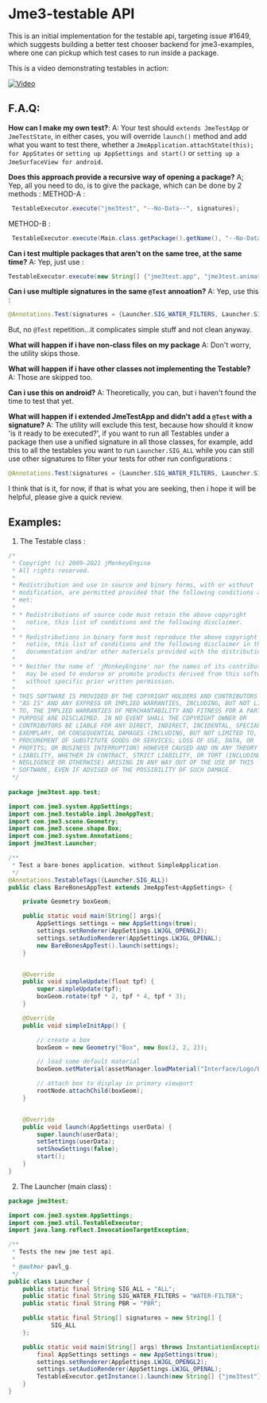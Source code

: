 # Jme3-testable API

This is an initial  implementation for the testable api, targeting issue #1649, which suggests building a better test chooser backend for jme3-examples, where one can pickup which test cases to run inside a package.

This is a video demonstrating testables in action: 

[![Video](https://user-images.githubusercontent.com/60224159/170361202-c6c75a54-4197-446a-a653-fbe2fb2b7e7d.jpg)](https://www.youtube.com/watch?v=u9biai9Yg38)

## F.A.Q: 

**How can I make my own test?**: 
A: Your test should `extends JmeTestApp` or `JmeTestState`, in either cases, you will override `launch()` method and add what you want to test there, whether a `JmeApplication.attachState(this); for AppStates` or `setting up AppSettings and start()` or `setting up a JmeSurfaceView for android`. 

**Does this approach provide a recursive way of opening a package?**
A; Yep, all you need to do, is to give the package, which can be done by 2 methods : 
METHOD-A : 
```java
 TestableExecutor.execute("jme3test", "--No-Data--", signatures);
```
METHOD-B : 
```java
 TestableExecutor.execute(Main.class.getPackage().getName(), "--No-Data--", signatures);
```
**Can i test multiple packages that aren't on the same tree, at the same time?**
A: Yep, just use : 
```java
TestableExecutor.execute(new String[] {"jme3test.app", "jme3test.animation"}, "--No-Data--", signatures);
```
**Can i use multiple signatures in the same `@Test` annoation?**
A: Yep, use this : 
```java
@Annotations.Test(signatures = {Launcher.SIG_WATER_FILTERS, Launcher.SIG_ALL})
```
But, no `@Test` repetition...it complicates simple stuff and not clean anyway.

**What will happen if i have non-class files on my package**
A: Don't worry, the utility skips those.

**What will happen if i have other classes not implementing the Testable?** 
A: Those are skipped too.
 
**Can i use this on android?**
A: Theoretically, you can, but i haven't found the time to test that yet.

**What will happen if i extended JmeTestApp and didn't add a `@Test` with a signature?**
A: The utility will exclude this test, because how should it know 'is it ready to be executed?', if you want to run all Testables under a package then use a unified signature in all those classes, for example, add this to all the testables you want to run `Launcher.SIG_ALL` while you can still use other signatures to filter your tests for other run configurations : 
```java
@Annotations.Test(signatures = {Launcher.SIG_WATER_FILTERS, Launcher.SIG_ALL})
``` 
 
I think that is it, for now, if that is what you are seeking, then i hope it will be helpful, please give a quick review.

## Examples:
1) The Testable class : 
```java
/*
 * Copyright (c) 2009-2021 jMonkeyEngine
 * All rights reserved.
 *
 * Redistribution and use in source and binary forms, with or without
 * modification, are permitted provided that the following conditions are
 * met:
 *
 * * Redistributions of source code must retain the above copyright
 *   notice, this list of conditions and the following disclaimer.
 *
 * * Redistributions in binary form must reproduce the above copyright
 *   notice, this list of conditions and the following disclaimer in the
 *   documentation and/or other materials provided with the distribution.
 *
 * * Neither the name of 'jMonkeyEngine' nor the names of its contributors
 *   may be used to endorse or promote products derived from this software
 *   without specific prior written permission.
 *
 * THIS SOFTWARE IS PROVIDED BY THE COPYRIGHT HOLDERS AND CONTRIBUTORS
 * "AS IS" AND ANY EXPRESS OR IMPLIED WARRANTIES, INCLUDING, BUT NOT LIMITED
 * TO, THE IMPLIED WARRANTIES OF MERCHANTABILITY AND FITNESS FOR A PARTICULAR
 * PURPOSE ARE DISCLAIMED. IN NO EVENT SHALL THE COPYRIGHT OWNER OR
 * CONTRIBUTORS BE LIABLE FOR ANY DIRECT, INDIRECT, INCIDENTAL, SPECIAL,
 * EXEMPLARY, OR CONSEQUENTIAL DAMAGES (INCLUDING, BUT NOT LIMITED TO,
 * PROCUREMENT OF SUBSTITUTE GOODS OR SERVICES; LOSS OF USE, DATA, OR
 * PROFITS; OR BUSINESS INTERRUPTION) HOWEVER CAUSED AND ON ANY THEORY OF
 * LIABILITY, WHETHER IN CONTRACT, STRICT LIABILITY, OR TORT (INCLUDING
 * NEGLIGENCE OR OTHERWISE) ARISING IN ANY WAY OUT OF THE USE OF THIS
 * SOFTWARE, EVEN IF ADVISED OF THE POSSIBILITY OF SUCH DAMAGE.
 */
 
package jme3test.app.test;

import com.jme3.system.AppSettings;
import com.jme3.testable.impl.JmeAppTest;
import com.jme3.scene.Geometry;
import com.jme3.scene.shape.Box;
import com.jme3.system.Annotations;
import jme3test.Launcher;

/**
 * Test a bare-bones application, without SimpleApplication.
 */
@Annotations.TestableTags({Launcher.SIG_ALL})
public class BareBonesAppTest extends JmeAppTest<AppSettings> {

    private Geometry boxGeom;

    public static void main(String[] args){
        AppSettings settings = new AppSettings(true);
        settings.setRenderer(AppSettings.LWJGL_OPENGL2);
        settings.setAudioRenderer(AppSettings.LWJGL_OPENAL);
        new BareBonesAppTest().launch(settings);
    }


    @Override
    public void simpleUpdate(float tpf) {
        super.simpleUpdate(tpf);
        boxGeom.rotate(tpf * 2, tpf * 4, tpf * 3);
    }

    @Override
    public void simpleInitApp() {

        // create a box
        boxGeom = new Geometry("Box", new Box(2, 2, 2));

        // load some default material
        boxGeom.setMaterial(assetManager.loadMaterial("Interface/Logo/Logo.j3m"));

        // attach box to display in primary viewport
        rootNode.attachChild(boxGeom);
    }


    @Override
    public void launch(AppSettings userData) {
        super.launch(userData);
        setSettings(userData);
        setShowSettings(false);
        start();
    }
}
```
2) The Launcher (main class) : 
```java
package jme3test;

import com.jme3.system.AppSettings;
import com.jme3.util.TestableExecutor;
import java.lang.reflect.InvocationTargetException;

/**
 * Tests the new jme test api.
 *
 * @author pavl_g.
 */
public class Launcher {
    public static final String SIG_ALL = "ALL";
    public static final String SIG_WATER_FILTERS = "WATER-FILTER";
    public static final String PBR = "PBR";

    public static final String[] signatures = new String[] {
            SIG_ALL
    };

    public static void main(String[] args) throws InstantiationException, IllegalAccessException, ClassNotFoundException, NoSuchMethodException, InvocationTargetException {
        final AppSettings settings = new AppSettings(true);
        settings.setRenderer(AppSettings.LWJGL_OPENGL2);
        settings.setAudioRenderer(AppSettings.LWJGL_OPENAL);
        TestableExecutor.getInstance().launch(new String[] {"jme3test"}, settings, signatures);
    }
}
```
